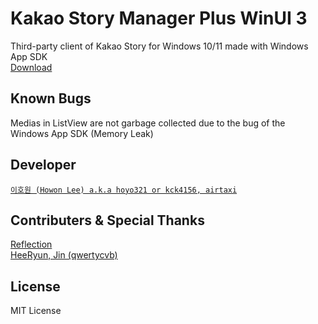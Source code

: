 # Kakao Story Manager Plus WinUI 3

Third-party client of Kakao Story for Windows 10/11 made with Windows App SDK\
[Download](https://kagamine-rin.com/KSMP/Installer.exe)

Known Bugs
----
Medias in ListView are not garbage collected due to the bug of the Windows App SDK (Memory Leak)

Developer
----
[`이호원 (Howon Lee) a.k.a hoyo321 or kck4156, airtaxi`](https://github.com/airtaxi)

Contributers & Special Thanks
----
[Reflection](https://github.com/reflection1921)\
[HeeRyun, Jin (qwertycvb)](https://github.com/SerenityS)

License
----
MIT License
